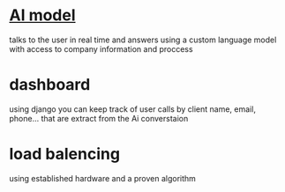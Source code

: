 # [AI model](https://github.com/hexxt-git/Artificial-Intelligence-Agent)
talks to the user in real time and answers using a custom language model with access to company information and proccess

# dashboard 
using django you can keep track of user calls by client name, email, phone... that are extract from the Ai converstaion

# load balencing

using established hardware and a proven algorithm
